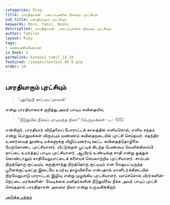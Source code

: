 ```yaml
---
categories: blog
title: பாரதிதாசன்  படைப்புகளில் நிலவும் புரட்சியும்  
sub_title: பாரதியாரும் புரட்சியும்
keywords: More, Tamil, Books
description: பாரதிதாசன்  படைப்புகளில் நிலவும் புரட்சியும்  
author: Tamilan
layout: Ruby
tags:
- கண்மணிகணேசன்
is_book: 1
permalink: kanmani_tamil_14_10
featured: /images/noolkal_96_6.png
order: 10
---
```



## பாரதியாரும் புரட்சியும்

> 'புதுநெறி காட்டிய புலவன்'

என்று பாரதியாரைக் குறித்து அவர் பாடிய கவிதையில்,

> "நீடுதுயில் நீக்கப் பாடிவந்த நிலா" (பெருமக்கள்- ப.- 105)

என்கிறார். பாரதியார் விடுதலைப் போராட்டக் காலத்தில் எளியசொல், எளிய சந்தம் என்று பொதுமக்கள் விரும்பும் வண்ணம் கவிதைநடையில் புரட்சி செய்தவர். சுதந்திர உணர்வைத் தூண்டி மக்களுக்கு விழிப்புணர்வு ஊட்ட கவிதைத்தொழிலை மேற்கொண்ட புரட்சியாளர். வீட்டுக்குள் பூட்டிக் கிடந்த பெண்மை வெளிக்கிளம்பி நாட்டை உயர்த்தப் பாடிய புரட்சியாளர். ஆயிரம் உண்டிங்கு சாதி என்று ஒத்துக் கொண்டாலும் சாதிவேறுபாட்டைக் களையச் செயலாற்றிய புரட்சியாளர். சாம்பல் நிறத்தொரு குட்டியும், கருஞ்சாந்து நிறத்தொரு குட்டியும் என வேறுபட்டிருந்த பூனைக்குட்டிகட்கு இடையே உயர்வு தாழ்வில்லை என்பதால் மானிடர்க்கிடையில் நிறவேறுபாடு பாராட்டல் இழிவு என்று முழங்கிய புரட்சியாளர். வாய்ச்சொல் வீரர்களின்- நெட்டை மரங்களின்- வேடிக்கை மனிதர்களின் நீடுதுயிலை நீக்க அவர் பாடிப் புரட்சி செய்ததால் பாரதிதாசன் அவரை நிலா என்று உருவகிக்கிறார்.

[அடுத்த பக்கம்](kanmani_tamil_14_11)